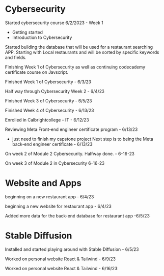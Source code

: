# Cybersecurity
Started cybersecurity course
  6/2/2023
      - Week 1
  - Getting started
  - Introduction to Cybersecurity

Started building the database that will be used for a restaurant searching APP. 
Starting with Local restaurants and will be sorted by specific keywords and fields. 

Finishing Week 1 of Cybersecurity as well as continuing codecademy certificate course on Javscript. 

Finished Week 1 of Cybersecurity - 6/3/23

Half way through Cybersecurity Week 2 - 6/4/23

Finished Week 3 of Cybersecurity - 6/5/23

Finished Week 4 of Cybersecurity - 6/13/23

Enrolled in Calbrightcollege - IT - 6/12/23

Reviewing Meta Front-end engineer certificate program - 6/13/23
- just need to finish my capstone project
Next step is to being the Meta back-end engineer certificate - 6/13/23

On week 2 of Module 2 Cybersecurity. Halfway done. - 6-16-23

On week 3 of Module 2 in Cybersecurity 6-16-23



# Website and Apps

beginning on a new restaurant app - 6/4/23

beginning a new website for restaurant app - 6/4/23

Added more data for the back-end database for restaurant app -6/5/23

# Stable Diffusion 

Installed and started playing around with Stable Diffusion - 6/5/23

Worked on personal website React & Tailwind - 6/9/23

Worked on personal website React & Tailwind - 6/16/23
